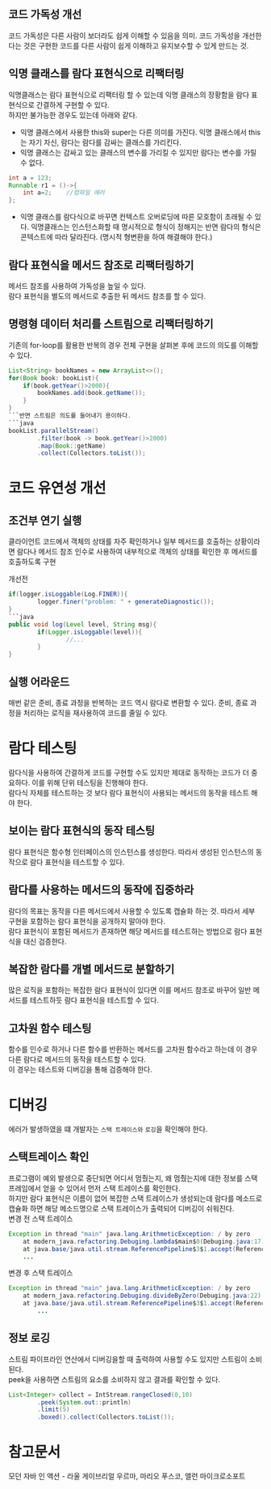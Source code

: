 ## 코드 가독성 개선
코드 가독성은 다른 사람이 보더라도 쉽게 이해할 수 있음을 의미. 코드 가독성을 개선한다는 것은 구현한 코드를 다른 사람이 쉽게 이해하고 유지보수할 수 있게 만드는 것.

## 익명 클래스를 람다 표현식으로 리팩터링
익명클래스는 람다 표현식으로 리팩터링 할 수 있는데 익명 클래스의 장황함을 람다 표현식으로 간결하게 구현할 수 있다.  
하지만 불가능한 경우도 있는데 아래와 같다.
- 익명 클래스에서 사용한 this와 super는 다른 의미를 가진다. 익명 클래스에서 this는 자기 자신, 람다는 람다를 감싸는 클래스를 가리킨다.
- 익명 클래스는 감싸고 있는 클래스의 변수를 가리킬 수 있지만 람다는 변수를 가릴 수 없다.
```java
int a = 123;
Runnable r1 = ()->{
    int a=2;    //컴파일 에러       
};
```
- 익명 클래스를 람다식으로 바꾸면 컨텍스트 오버로딩에 따른 모호함이 초래될 수 있다. 익명클래스는 인스턴스화할 때 명시적으로 형식이 정해지는 반면 람다의 형식은 콘텍스트에 따라 달라진다. (명시적 형변환을 하여 해결해야 한다.)

## 람다 표현식을 메서드 참조로 리팩터링하기
메서드 참조를 사용하여 가독성을 높일 수 있다.  
람다 표현식을 별도의 메서드로 추출한 뒤 메서드 참조를 할 수 있다.

## 명령형 데이터 처리를 스트림으로 리팩터링하기
기존의 for-loop를 활용한 반복의 경우 전체 구현을 살펴본 후에 코드의 의도를 이해할 수 있다.
```java
List<String> bookNames = new ArrayList<>();
for(Book book: bookList){
    if(book.getYear()>2000){
        bookNames.add(book.getName());
    }
}
```반면 스트림은 의도를 들어내기 용이하다.
```java
bookList.parallelStream()
        .filter(book -> book.getYear()>2000)
        .map(Book::getName)
        .collect(Collectors.toList());
```

# 코드 유연성 개선

## 조건부 연기 실행
클라이언트 코드에서 객체의 상태를 자주 확인하거나 일부 메서드를 호출하는 상황이라면 람다나 메서드 참조 인수로 사용하여 내부적으로 객체의 상태를 확인한 후 메서드를 호출하도록 구현

개선전
```java
if(logger.isLoggable(Log.FINER)){
        logger.finer("problem: " + generateDiagnostic());
}
```java
public void log(Level level, String msg){
        if(Logger.isLoggable(level)){
                //...
        }
}
```

## 실행 어라운드
매번 같은 준비, 종료 과정을 반복하는 코드 역시 람다로 변환할 수 있다. 준비, 종료 과정을 처리하는 로직을 재사용하여 코드를 줄일 수 있다.

# 람다 테스팅
람다식을 사용하여 간결하게 코드를 구현할 수도 있지만 제대로 동작하는 코드가 더 중요하다. 이를 위해 단위 테스팅을 진행해야 한다.  
람다식 자체를 테스트하는 것 보다 람다 표현식이 사용되는 메서드의 동작을 테스트 해야 한다.

## 보이는 람다 표현식의 동작 테스팅
람다 표현식은 함수형 인터페이스의 인스턴스를 생성한다. 따라서 생성된 인스턴스의 동작으로 람다 표현식을 테스트할 수 있다.

## 람다를 사용하는 메서드의 동작에 집중하라
람다의 목표는 동작을 다른 메서드에서 사용할 수 있도록 캡슐화 하는 것. 따라서 세부 구현을 포함하는 람다 표현식을 공개하지 말아야 한다.  
람다 표현식이 포함된 메서드가 존재하면 해당 메서드를 테스트하는 방법으로 람다 표현식을 대신 검증한다.

## 복잡한 람다를 개별 메서드로 분할하기
많은 로직을 포함하는 복잡한 람다 표현식이 있다면 이를 메서드 참조로 바꾸어 일반 메서드를 테스트하듯 람다 표현식을 테스트할 수 있다.

## 고차원 함수 테스팅
함수를 인수로 하거나 다른 함수를 반환하는 메서드를 고차원 함수라고 하는데 이 경우 다른 람다로 메서드의 동작을 테스트할 수 있다.  
이 경우는 테스트와 디버깅을 통해 검증해야 한다.

# 디버깅
에러가 발생하였을 떄 개발자는 `스택 트레이스와` `로깅`을 확인해야 한다.  

## 스택트레이스 확인
프로그램이 예외 발생으로 중단되면 어디서 멈췄는지, 왜 멈췄는지에 대한 정보를 스택 프레임에서 얻을 수 있어서 먼저 스택 트레이스를 확인한다.  
하지만 람다 표현식은 이름이 없어 복잡한 스택 트레이스가 생성되는데 람다를 메소드로 캡슐화 하면 해당 메소드명으로 스택 트레이스가 출력되어 디버깅이 쉬워진다.  
변경 전 스택 트레이스
```java
Exception in thread "main" java.lang.ArithmeticException: / by zero
	at modern_java.refactoring.Debuging.lambda$main$0(Debuging.java:17)     <- 생소한 이름
	at java.base/java.util.stream.ReferencePipeline$3$1.accept(ReferencePipeline.java:195)
	...
```
변경 후 스택 트레이스
```java
Exception in thread "main" java.lang.ArithmeticException: / by zero
	at modern_java.refactoring.Debuging.divideByZero(Debuging.java:22)
	at java.base/java.util.stream.ReferencePipeline$3$1.accept(ReferencePipeline.java:195)
        ...
```

## 정보 로깅
스트림 파이프라인 연산에서 디버깅을할 때 출력하여 사용할 수도 있지만 스트림이 소비된다.  
peek을 사용하면 스트림의 요소를 소비하지 않고 결과를 확인할 수 있다.

```java
List<Integer> collect = IntStream.rangeClosed(0,10)
        .peek(System.out::println)
        .limit(5)
        .boxed().collect(Collectors.toList());
```






# 참고문서

모던 자바 인 액션 - 라울 게이브리얼 우르마, 마리오 푸스코, 앨런 마이크로소포트
